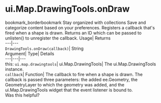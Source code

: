  
#  ui.Map.DrawingTools.onDraw
bookmark_borderbookmark Stay organized with collections  Save and categorize content based on your preferences.
Registers a callback that's fired when a shape is drawn. 
Returns an ID which can be passed to unlisten() to unregister the callback.
Usage| Returns  
---|---  
`DrawingTools.onDraw(callback)`| String  
Argument| Type| Details  
---|---|---  
this: `ui.map.drawingtools`| ui.Map.DrawingTools| The ui.Map.DrawingTools instance.  
`callback`| Function| The callback to fire when a shape is drawn. The callback is passed three parameters: the added ee.Geometry, the GeometryLayer to which the geometry was added, and the ui.Map.DrawingTools widget that the event listener is bound to.  
Was this helpful?
